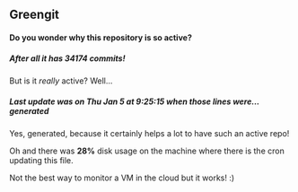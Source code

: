 ## Greengit

#### Do you wonder why this repository is so active?

##### After all it has 34174 commits!

But is it *really* active? Well...

##### Last update was on Thu Jan 5 at 9:25:15 when those lines were... generated

Yes, generated, because it certainly helps a lot to have such an active repo!

Oh and there was **28%** disk usage on the machine
where there is the cron updating this file.

Not the best way to monitor a VM in the cloud but it works! :)
